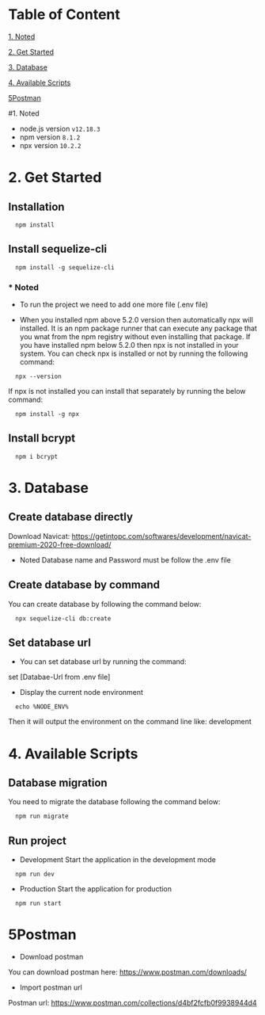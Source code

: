 # Table of Content

[1. Noted](#noted)

[2. Get Started](#get-started)

[3. Database](#database)

[4. Available Scripts](#available-script)

[5Postman](#postman)

#1. Noted

* node.js version `v12.18.3`
* npm version `8.1.2`
* npx version `10.2.2`

# 2. Get Started

## Installation 
```
  npm install
```

## Install sequelize-cli
```
  npm install -g sequelize-cli
```

### * Noted
* To run the project we need to add one more file (.env file)

* When you installed npm above 5.2.0 version then automatically npx will installed. It is an npm package runner that can execute any package that you wnat from the npm registry without even installing that package. If you have installed npm below 5.2.0 then npx is not installed in your system.  You can check npx is installed or not by running the following command:

```
  npx --version
```

If npx is not installed you can install that separately by running the below command:

```
  npm install -g npx
```

## Install bcrypt
```
  npm i bcrypt
```

# 3. Database

## Create database directly


Download Navicat: https://getintopc.com/softwares/development/navicat-premium-2020-free-download/

* Noted
Database name and Password must be follow the .env file


## Create database by command

You can create database by following the command below:

```
  npx sequelize-cli db:create
```
## Set database url

* You can set database url by running the command:

set [Databae-Url from .env file]

* Display the current node environment

```
  echo %NODE_ENV%
```
Then it will output the environment on the command line like: development

# 4. Available Scripts

## Database migration 
You need to migrate the database following the command below: 

```
  npm run migrate
```
## Run project
* Development
Start the application in the development mode 
```
  npm run dev
```

* Production
Start the application for production
```
  npm run start
```

# 5Postman
- Download postman

You can download postman here: https://www.postman.com/downloads/

- Import postman url

Postman url: https://www.postman.com/collections/d4bf2fcfb0f9938944d4

